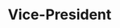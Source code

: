 ---
title: "Vice-President"
name: "abc def"
linkedin: "#"
image: "images/members/default.jpg"
draft: false
weight: 2
---